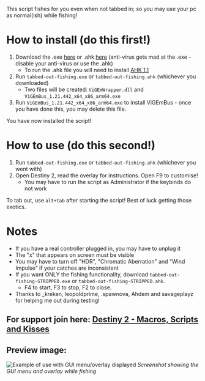 This script fishes for you even when not tabbed in; so you may use your pc as normal(ish) while fishing!
# How to install (do this first!)
1. Download the .exe [here](https://github.com/Antraless/tabbed-out-fishing/raw/main/tabbed-out-fishing.exe) or .ahk [here](https://antraless.github.io/tabbed-out-fishing/tabbed-out-fishing.ahk) (anti-virus gets mad at the .exe - disable your anti-virus or use the .ahk)
   * To run the .ahk file you will need to install [AHK 1.1](https://www.autohotkey.com/download/ahk-install.exe)
2. Run `tabbed-out-fishing.exe` or `tabbed-out-fishing.ahk` (whichever you downloaded) 
   * Two files will be created: `ViGEmWrapper.dll` and `ViGEmBus_1.21.442_x64_x86_arm64.exe`
3. Run `ViGEmBus_1.21.442_x64_x86_arm64.exe` to install ViGEmBus - once you have done this, you may delete this file.

You have now installed the script!
# How to use (do this second!)
1. Run `tabbed-out-fishing.exe` or `tabbed-out-fishing.ahk` (whichever you went with)
2. Open Destiny 2, read the overlay for instructions. Open F9 to customise!
   * You may have to run the script as Administrator if the keybinds do not work

To tab out, use `alt+tab` after starting the script! Best of luck getting those exotics.
# Notes
- If you have a real controller plugged in, you may have to unplug it
- The "x" that appears on screen must be visible
- You may have to turn off "HDR", "Chromatic Aberration" and "Wind Impulse" if your catches are inconsistent
- If you want ONLY the fishing functionality, download `tabbed-out-fishing-STRIPPED.exe` or `tabbed-out-fishing-STRIPPED.ahk`.
   * F4 to start, F3 to stop, F2 to close.
- Thanks to _kreken, leopoldprime, .spawnova, Ahdem and savageplayz for helping me out during testing!
## For support join here: [Destiny 2 - Macros, Scripts and Kisses](https://discord.gg/KGyjysA5WY)
## Preview image:
![Example of use with GUI menu/overlay displayed](https://i.imgur.com/EOuRKdb.jpg)
_Screenshot showing the GUI menu and overlay while fishing_
